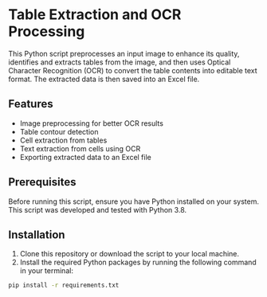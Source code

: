 # Table Extraction and OCR Processing

This Python script preprocesses an input image to enhance its quality, identifies and extracts tables from the image, and then uses Optical Character Recognition (OCR) to convert the table contents into editable text format. The extracted data is then saved into an Excel file.

## Features

- Image preprocessing for better OCR results
- Table contour detection
- Cell extraction from tables
- Text extraction from cells using OCR
- Exporting extracted data to an Excel file

## Prerequisites

Before running this script, ensure you have Python installed on your system. This script was developed and tested with Python 3.8.

## Installation

1. Clone this repository or download the script to your local machine.
2. Install the required Python packages by running the following command in your terminal:

```bash
pip install -r requirements.txt
